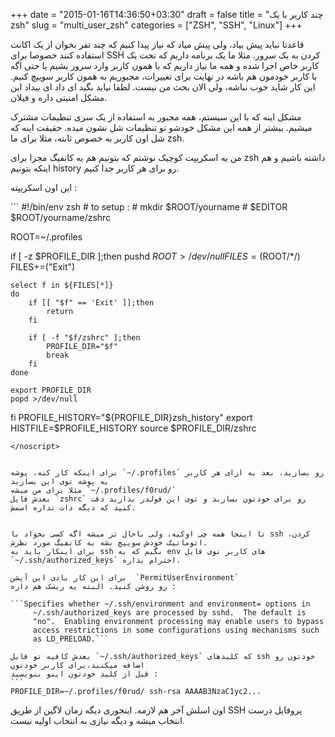 +++
date = "2015-01-16T14:36:50+03:30"
draft = false
title = "چند کاربر با یک zsh"
slug = "multi_user_zsh"
categories = ["ZSH", "SSH", "Linux"]
+++

قاعدتا نباید پیش بیاد، ولی پیش میاد که نیاز پیدا کنیم که چند نفر بخوان از یک اکانت استفاده کنند خصوصا برای SSH کردن به یک سرور. 
مثلا ما یک برنامه داریم که تحت یک کاربر خاص اجرا شده و همه ما نیاز داریم که با همون کاربر وارد سرور بشیم یا حتی اگه با کاربر خودمون هم باشه در نهایت برای تغییرات، مجبوریم به همون کاربر سوییچ کنیم. 
این کار شاید خوب نباشه، ولی الان بحث من نیست. لطفا نیاید بگید ای داد ای بیداد این مشکل امنیتی داره و فیلان. 

مشکل اینه که با این سیستم، همه مجبور به استفاده از یک سری تنظیمات مشترک میشیم. بیشتر از همه این مشکل خودشو تو تنظیمات شل نشون میده. حقیقت اینه که شل اون کاربر به خصوص ثابته،‌ مثلا برای ما zsh. 

من یه اسکریپت کوچیک نوشتم که بتونیم هم یه کانفیگ مجزا برای zsh داشته باشیم و هم اینکه بتونیم history رو برای هر کاربر جدا کنیم.

این اون اسکریپته : 

<script src="https://gist.github.com/fzerorubigd/a781e6425b810cbbe336.js"></script>
<noscript>
```
#!/bin/env zsh
# to setup :
# mkdir $ROOT/yourname
# $EDITOR $ROOT/yourname/zshrc

ROOT=~/.profiles

if [ -z $PROFILE_DIR ];then
    pushd $ROOT >/dev/null
    FILES=($ROOT/*/)
    FILES+=("Exit")

    select f in ${FILES[*]}
    do
        if [[ "$f" == 'Exit' ]];then
            return
        fi

        if [ -f "$f/zshrc" ];then
            PROFILE_DIR="$f"
            break
        fi
    done

    export PROFILE_DIR
    popd >/dev/null
fi
PROFILE_HISTORY="${PROFILE_DIR}zsh_history"
export HISTFILE=$PROFILE_HISTORY
source $PROFILE_DIR/zshrc

```
</noscript>


برای اینکه کار کنه، پوشه `~/.profiles` رو بسازید، بعد به ازای هر کاربر یه پوشه توی این بسازید
مثلا برای من میشه `~/.profiles/f0rud/` 
بعدش فایل `zshrc` رو برای خودتون بسازید و توی این فولدر بذارید دقت کنید که دیگه دات نداره اسمش.


تا اینجا همه چی اوکیه. ولی باحال تر میشه اگه کسی بخواد با ssh کردن، اتوماتیک خودش سوییچ بشه به کانفیگ مورد نظرش. 
برای اینکار باید به ssh بگیم که به env های کاربر توی فایل  ‍‍‍‍
`~/.ssh/authorized_keys` احترام بذاره. 

برای این کار بادی این آپشن  ‍`PermitUserEnvironment`
رو روشن کنید. البته یه ریسک هم داره : 

```Specifies whether ~/.ssh/environment and environment= options in
     ~/.ssh/authorized_keys are processed by sshd.  The default is
     "no".  Enabling environment processing may enable users to bypass
     access restrictions in some configurations using mechanisms such
     as LD_PRELOAD.```
     
بعدش کافیه تو فایل `~/.ssh/authorized_keys` که کلیدهای ssh خودتون رو اضافه میکنید،‌برای کاربر خودتون 
قبل از کلید خودتون اینو بنویسید : 
‍‍‍```
PROFILE_DIR=~/.profiles/f0rud/ ssh-rsa AAAAB3NzaC1yc2...
```
اون اسلش آخر هم لازمه. 
اینجوری دیگه زمان لاگین از طریق SSH پروفایل درست انتخاب میشه و دیگه نیازی به انتخاب اولیه نیست. 


